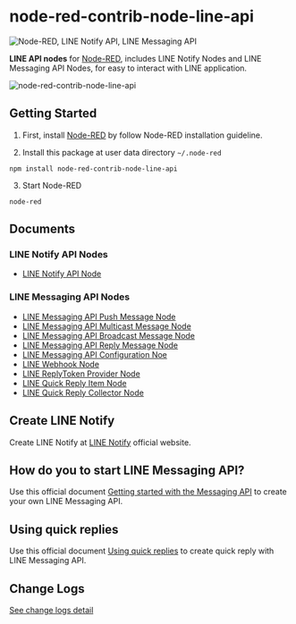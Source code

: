 # node-red-contrib-node-line-api
![Node-RED, LINE Notify API, LINE Messaging API](https://user-images.githubusercontent.com/43282496/160283800-ce97f39b-07d7-4305-87b8-bb0223eb4a2a.png)

**LINE API nodes** for <a href="https://nodered.org/" target="_blank">Node-RED</a>, includes LINE Notify Nodes and LINE Messaging API Nodes, for easy to interact with LINE application.

![node-red-contrib-node-line-api](https://user-images.githubusercontent.com/43282496/160281686-72ffa329-4a92-4e39-9f86-2ca02e32479b.png)

## Getting Started
1. First, install <a href="https://nodered.org/docs/getting-started/local" target="_blank">Node-RED</a> by follow Node-RED installation guideline.

2. Install this package at user data directory `~/.node-red`

```
npm install node-red-contrib-node-line-api
```

3. Start Node-RED 

```
node-red
```

## Documents

### LINE Notify API Nodes
* [LINE Notify API Node](https://github.com/jatu-studiobox/node-red-contrib-node-line-api/wiki/LINE-Notify-API-Node)

### LINE Messaging API Nodes
* [LINE Messaging API Push Message Node](https://github.com/jatu-studiobox/node-red-contrib-node-line-api/wiki/LINE-Message-API-Push-Message-Node)
* [LINE Messaging API Multicast Message Node](https://github.com/jatu-studiobox/node-red-contrib-node-line-api/wiki/LINE-Message-API-Multicast-Message-Node)
* [LINE Messaging API Broadcast Message Node](https://github.com/jatu-studiobox/node-red-contrib-node-line-api/wiki/LINE-Message-API-Broadcast-Message-Node)
* [LINE Messaging API Reply Message Node](https://github.com/jatu-studiobox/node-red-contrib-node-line-api/wiki/LINE-Message-API-Reply-Message-Node)
* [LINE Messaging API Configuration Noe](https://github.com/jatu-studiobox/node-red-contrib-node-line-api/wiki/LINE-Messaging-API-Configuration-Node)
* [LINE Webhook Node](https://github.com/jatu-studiobox/node-red-contrib-node-line-api/wiki/LINE-Webhook-Node)
* [LINE ReplyToken Provider Node](https://github.com/jatu-studiobox/node-red-contrib-node-line-api/wiki/LINE-ReplyToken-Provider-Node)
* [LINE Quick Reply Item Node](https://github.com/jatu-studiobox/node-red-contrib-node-line-api/wiki/LINE-Message-API-Quick-Reply-Item-Node)
* [LINE Quick Reply Collector Node](https://github.com/jatu-studiobox/node-red-contrib-node-line-api/wiki/LINE-Message-API-Quick-Reply-Collector-Node)

## Create LINE Notify
Create LINE Notify at <a href="https://notify-bot.line.me/" target="_blank">LINE Notify</a> official website.

## How do you to start LINE Messaging API?
Use this official document <a href="https://developers.line.biz/en/docs/messaging-api/getting-started/" target="_blank">Getting started with the Messaging API</a> to create your own LINE Messaging API.

## Using quick replies
Use this official document <a href="https://developers.line.biz/en/docs/messaging-api/using-quick-reply/" target="_blank">Using quick replies</a> to create quick reply with LINE Messaging API.

## Change Logs
[See change logs detail](https://github.com/jatu-studiobox/node-red-contrib-node-line-api/wiki/Change-Logs)
